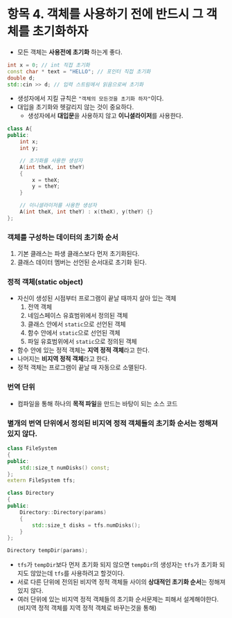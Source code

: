 # 항목 4. 객체를 사용하기 전에 반드시 그 객체를 초기화하자
- 모든 객체는 **사용전에 초기화** 하는게 좋다.
```cpp
int x = 0; // int 직접 초기화
const char * text = "HELLO"; // 포인터 직접 초기화
double d;
std::cin >> d; // 입력 스트림에서 읽음으로써 초기화
```
- 생성자에서 지킬 규칙은 `"객체의 모든것을 초기화 하자"`이다.
- 대입을 초기화와 헷갈리지 않는 것이 중요하다.
    - 생성자에서 **대입문**을 사용하지 않고 **이니셜라이저**를 사용한다.

    
```cpp
class A{
public:
    int x;
    int y;

    // 초기화를 사용한 생성자
    A(int theX, int theY)
    {
        x = theX;
        y = theY;
    }

    // 이니셜라이저를 사용한 생성자
    A(int theX, int theY) : x(theX), y(theY) {}
};
```

### 객체를 구성하는 데이터의 초기화 순서
1. 기본 클래스는 파생 클래스보다 먼저 초기화된다.
2. 클래스 데이터 멤버는 선언된 순서대로 초기화 된다.

### 정적 객체(static object)
- 자신이 생성된 시점부터 프로그램이 끝날 때까지 살아 있는 객체
    1. 전역 객체
    2. 네임스페이스 유효범위에서 정의된 객체
    3. 클래스 안에서 `static`으로 선언된 객체
    4. 함수 안에서 `static`으로 선언된 객체
    5. 파일 유효범위에서 `static`으로 정의된 객체
- 함수 안에 있는 정적 객체는 **지역 정적 객체**라고 한다.
- 나머지는 **비지역 정적 객체**라고 한다.
- 정적 객체는 프로그램이 끝날 때 자동으로 소멸된다.

### 번역 단위
- 컴파일을 통해 하나의 **목적 파일**을 만드는 바탕이 되는 소스 코드

### 별개의 번역 단위에서 정의된 비지역 정적 객체들의 초기화 순서는 정해져 있지 않다.
```cpp
class FileSystem
{
public:
    std::size_t numDisks() const;
};
extern FileSystem tfs;

class Directory
{
public:
    Directory::Directory(params)
    {
        std::size_t disks = tfs.numDisks();
    }
};

Directory tempDir(params);
```
- `tfs`가 `tempDir`보다 먼저 초기화 되지 않으면 `tempDir`의 생성자는 `tfs`가 초기화 되지도 않았는데 `tfs`를 사용하려고 할것이다.
- 서로 다른 단위에 전의된 비지역 정적 객체들 사이의 **상대적인 초기화 순서**는 정해져 있지 않다.
- 여러 단위에 있는 비지역 정적 객체들의 초기화 순서문제는 피해서 설계해야한다. (비지역 정적 객체를 지역 정적 객체로 바꾸는것을 통해)
